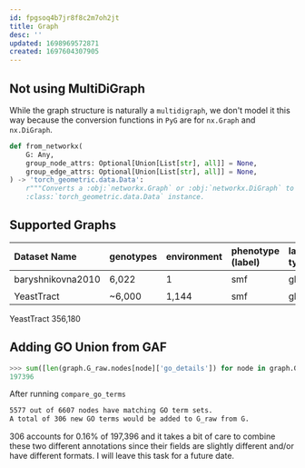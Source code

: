 ```yaml
---
id: fpgsoq4b7jr8f8c2m7oh2jt
title: Graph
desc: ''
updated: 1698969572871
created: 1697604307905
---
```

## Not using MultiDiGraph

While the graph structure is naturally a `multidigraph`, we don't model it this way because the conversion functions in `PyG` are for `nx.Graph` and `nx.DiGraph`.

```python
def from_networkx(
    G: Any,
    group_node_attrs: Optional[Union[List[str], all]] = None,
    group_edge_attrs: Optional[Union[List[str], all]] = None,
) -> 'torch_geometric.data.Data':
    r"""Converts a :obj:`networkx.Graph` or :obj:`networkx.DiGraph` to a
    :class:`torch_geometric.data.Data` instance.
```

## Supported Graphs

| $\textbf{Dataset Name}$ | genotypes  | environment | phenotype (label)             | label type             | description                | supported |
| :---------------------- | :--------- | :---------- | :---------------------------- | :--------------------- | :------------------------- | :-------: |
| baryshnikovna2010       | 6,022      | 1           | $\text{smf}$                  | global                 | growth rate                |     ✔️     |
| YeastTract              | ~6,000     | 1,144       | $\text{smf}$                    | global       | growth rate                |           |

YeastTract
356,180

## Adding GO Union from GAF

```python
>>> sum([len(graph.G_raw.nodes[node]['go_details']) for node in graph.G_raw])
197396
```

After running `compare_go_terms`

```bash
5577 out of 6607 nodes have matching GO term sets.
A total of 306 new GO terms would be added to G_raw from G.
```

306 accounts for 0.16% of 197,396 and it takes a bit of care to combine these two different annotations since their fields are slightly different and/or have different formats. I will leave this task for a future date.
